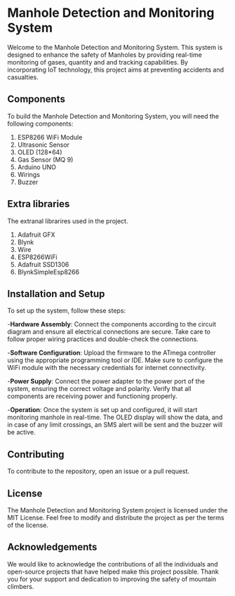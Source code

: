 #  Manhole Detection and Monitoring System

Welcome to the  Manhole Detection and Monitoring System. This system is designed to enhance the safety of Manholes by providing real-time monitoring of gases, quantity and and tracking capabilities. By incorporating IoT technology, this project aims at preventing accidents and casualties.

## Components
To build the  Manhole Detection and Monitoring System, you will need the following components:

1. ESP8266 WiFi Module
2. Ultrasonic Sensor
3. OLED (128*64)
4. Gas Sensor (MQ 9)
5. Arduino UNO
6. Wirings
7. Buzzer

## Extra libraries
The extranal librarires used in the project.
1. Adafruit GFX
2. Blynk
3. Wire
4. ESP8266WiFi
5. Adafruit SSD1306
6. BlynkSimpleEsp8266



## Installation and Setup

To set up the system, follow these steps:

-**Hardware Assembly**: Connect the components according to the circuit diagram and ensure all electrical connections are secure. Take care to follow proper wiring practices and double-check the connections.

-**Software Configuration**: Upload the firmware to the ATmega controller using the appropriate programming tool or IDE. Make sure to configure the WiFi module with the necessary credentials for internet connectivity.

-**Power Supply**: Connect the power adapter to the power port of the system, ensuring the correct voltage and polarity. Verify that all components are receiving power and functioning properly.

-**Operation**: Once the system is set up and configured, it will start monitoring manhole in real-time. The OLED display will show the data, and in case of any limit crossings, an SMS alert will be sent and the buzzer will be active.

## Contributing
To contribute to the repository, open an issue or a pull request.

## License
The Manhole Detection and Monitoring System project is licensed under the MIT License. Feel free to modify and distribute the project as per the terms of the license.

## Acknowledgements
We would like to acknowledge the contributions of all the individuals and open-source projects that have helped make this project possible. Thank you for your support and dedication to improving the safety of mountain climbers.
